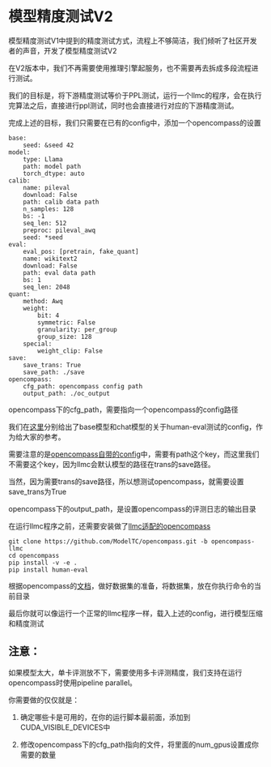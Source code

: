 # 模型精度测试V2

模型精度测试V1中提到的精度测试方式，流程上不够简洁，我们倾听了社区开发者的声音，开发了模型精度测试V2

在V2版本中，我们不再需要使用推理引擎起服务，也不需要再去拆成多段流程进行测试。

我们的目标是，将下游精度测试等价于PPL测试，运行一个llmc的程序，会在执行完算法之后，直接进行ppl测试，同时也会直接进行对应的下游精度测试。

完成上述的目标，我们只需要在已有的config中，添加一个opencompass的设置


```
base:
    seed: &seed 42
model:
    type: Llama
    path: model path
    torch_dtype: auto
calib:
    name: pileval
    download: False
    path: calib data path
    n_samples: 128
    bs: -1
    seq_len: 512
    preproc: pileval_awq
    seed: *seed
eval:
    eval_pos: [pretrain, fake_quant]
    name: wikitext2
    download: False
    path: eval data path
    bs: 1
    seq_len: 2048
quant:
    method: Awq
    weight:
        bit: 4
        symmetric: False
        granularity: per_group
        group_size: 128
    special:
        weight_clip: False
save:
    save_trans: True
    save_path: ./save
opencompass:
    cfg_path: opencompass config path
    output_path: ./oc_output
```

opencompass下的cfg_path，需要指向一个opencompass的config路径

我们在[这里](https://github.com/ModelTC/llmc/tree/main/configs/opencompass)分别给出了base模型和chat模型的关于human-eval测试的config，作为给大家的参考。

需要注意的是[opencompass自带的config](https://github.com/ModelTC/opencompass/blob/opencompass-llmc/configs/models/hf_llama/hf_llama3_8b.py)中，需要有path这个key，而这里我们不需要这个key，因为llmc会默认模型的路径在trans的save路径。

当然，因为需要trans的save路径，所以想测试opencompass，就需要设置save_trans为True

opencompass下的output_path，是设置opencompass的评测日志的输出目录

在运行llmc程序之前，还需要安装做了[llmc适配的opencompass](https://github.com/ModelTC/opencompass/tree/opencompass-llmc)

```
git clone https://github.com/ModelTC/opencompass.git -b opencompass-llmc
cd opencompass
pip install -v -e .
pip install human-eval
```

根据opencompass的[文档](https://opencompass.readthedocs.io/zh-cn/latest/get_started/installation.html#id2)，做好数据集的准备，将数据集，放在你执行命令的当前目录

最后你就可以像运行一个正常的llmc程序一样，载入上述的config，进行模型压缩和精度测试

## 注意：

如果模型太大，单卡评测放不下，需要使用多卡评测精度，我们支持在运行opencompass时使用pipeline parallel。

你需要做的仅仅就是：

1. 确定哪些卡是可用的，在你的运行脚本最前面，添加到CUDA_VISIBLE_DEVICES中

2. 修改opencompass下的cfg_path指向的文件，将里面的num_gpus设置成你需要的数量

